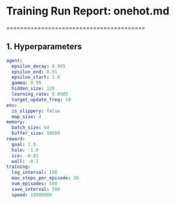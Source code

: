 # Training Run Report: onehot.md
========================================

## 1. Hyperparameters
```yaml
agent:
  epsilon_decay: 0.995
  epsilon_end: 0.01
  epsilon_start: 1.0
  gamma: 0.99
  hidden_size: 128
  learning_rate: 0.0005
  target_update_freq: 10
env:
  is_slippery: false
  map_size: 4
memory:
  batch_size: 64
  buffer_size: 10000
reward:
  goal: 1.0
  hole: -1.0
  ice: -0.01
  wall: -0.1
training:
  log_interval: 100
  max_steps_per_episode: 30
  num_episodes: 500
  save_interval: 500
  speed: 10000000
```

